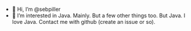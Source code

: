 - 👋 Hi, I’m @sebpiller
- 👀 I’m interested in Java. Mainly. But a few other things too. But Java. I love Java. 
Contact me with github (create an issue or so). 
